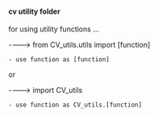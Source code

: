 #### cv utility folder

for using utility functions  ...

----> from CV_utils.utils import [function] 

    - use function as [function]
or 

----> import CV_utils 

    - use function as CV_utils.[function]

    
